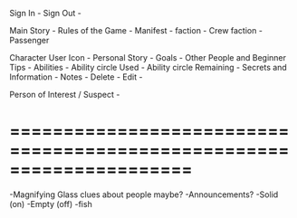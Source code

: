Sign In - <i class="fas fa-sign-in-alt"></i>
Sign Out - <i class="fas fa-sign-out-alt"></i>

Main Story -   <i class="fas fa-book-dead"></i>
Rules of the Game - <i class="fas fa-anchor"></i>
Manifest - <i class="fas fa-address-book"></i>
  faction -   Crew <i class="fas fa-dharmachakra"></i>
  faction -   Passenger <i class="fas fa-cocktail"></i>

Character User Icon - <i class="fas fa-user-circle"></i>
  Personal Story - <i class="fas fa-scroll"></i>
  Goals - <i class="fas fa-tasks"></i>
  Other People and Beginner Tips - <i class="fas fa-users"></i>
  Abilities - <i class="fas fa-cog"></i>
    Ability circle Used - <i class="fas fa-times-circle"></i>
    Ability circle Remaining - <i class="fas fa-dot-circle"></i>
  Secrets and Information - <i class="far fa-eye"></i>
  Notes - <i class="far fa-compass"></i>
    Delete - <i class="fas fa-trash-alt"></i>
    Edit - <i class="fas fa-edit"></i>


Person of Interest / Suspect - <i class="fas fa-user-secret"></i>

 =====================================================================
 =====================================================================

<i class="fas fa-water"></i>
<i class="fas fa-search"></i>   -Magnifying Glass  clues about people maybe?
<i class="fas fa-bullhorn"></i>  -Announcements?
<i class="fas fa-cloud-showers-heavy"></i>
<i class="fas fa-tachometer-alt"></i>
<i class="fas fa-cloud"></i>
<i class="fas fa-wind"></i>
<i class="fas fa-toilet-paper"></i>
<i class="fas fa-info-circle"></i>
<i class="fas fa-question"></i>
<i class="far fa-question-circle"></i>
<i class="fas fa-user-astronaut"></i>
<i class="fas fa-crosshairs"></i>
<i class="fas fa-skull-crossbones"></i>
<i class="fas fa-lightbulb"></i>          -Solid (on)
<i class="far fa-lightbulb"></i>          -Empty (off)
<i class="fas fa-fish"></i>   -fish
<i class="fas fa-dragon"></i>
<i class="fab fa-d-and-d"></i>
<i class="fas fa-satellite-dish"></i>
